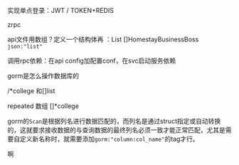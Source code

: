 实现单点登录：JWT  / TOKEN+REDIS

zrpc

api文件用数组？定义一个结构体再 ：List []HomestayBusinessBoss `json:"list"`



调用rpc依赖：在api config加配置conf，在svc启动服务依赖



gorm是怎么操作数据库的



 /*college 和[]list



repeated 数组 []*college



gorm的`Scan`是根据列名进行数据匹配的，而列名是通过struct指定或自动转换的，这就要求接收数据的与查询数据的最终列名必须一致才能正常匹配，尤其是需要自定义新名称时，就需要添加`gorm:"column:col_name"`的tag才行。



啊



